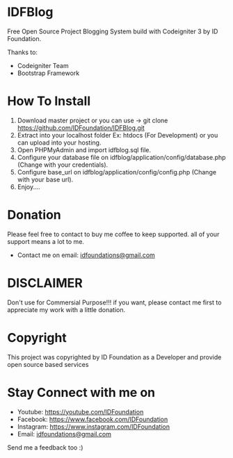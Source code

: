 # IDFBlog
Free Open Source Project Blogging System build with Codeigniter 3 by ID Foundation.

Thanks to:
- Codeigniter Team
- Bootstrap Framework

# How To Install
1. Download master project or you can use -> git clone https://github.com/IDFoundation/IDFBlog.git
2. Extract into your localhost folder Ex: htdocs (For Development) or you can upload into your hosting.
3. Open PHPMyAdmin and import idfblog.sql file.
4. Configure your database file on idfblog/application/config/database.php (Change with your credentials).
5. Configure base_url on idfblog/application/config/config.php (Change with your base url).
6. Enjoy....

# Donation
Please feel free to contact to buy me coffee to keep supported. all of your support means a lot to me.
- Contact me on email: idfoundations@gmail.com

# DISCLAIMER
Don't use for Commersial Purpose!!! if you want, please contact me first to appreciate my work with a little donation.

# Copyright
This project was copyrighted by ID Foundation as a Developer and provide open source based services

# Stay Connect with me on
- Youtube: https://youtube.com/IDFoundation
- Facebook: https://www.facebook.com/IDFoundation
- Instagram: https://www.instagram.com/IDFoundation
- Email: idfoundations@gmail.com

Send me a feedback too :)

